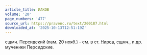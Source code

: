 ```yaml
---
article_title: ИАКОВ
volume: '20'
page_numbers: '477'
source_url: https://pravenc.ru/text/200187.html
downloaded_at: '2025-10-13T12:51:19Z'
---
```


сщмч. Персидский (пам. 20 нояб.) - см. в ст. [Нирса](https://pravenc.ru/text/Нирса.html), сщмч., и др. мученики Персидские.
